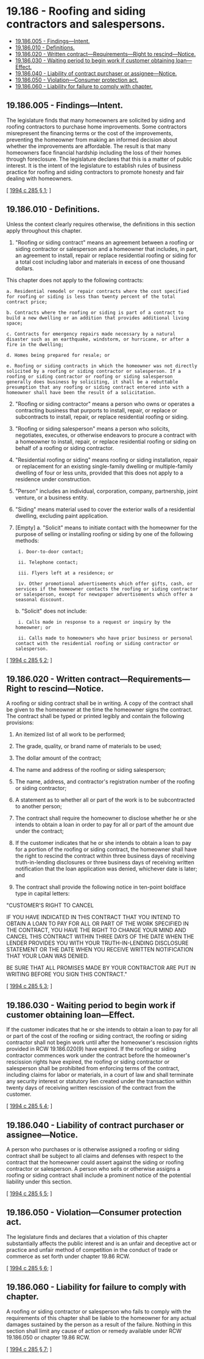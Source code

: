 # 19.186 - Roofing and siding contractors and salespersons.
* [19.186.005 - Findings—Intent.](#19186005---findingsintent)
* [19.186.010 - Definitions.](#19186010---definitions)
* [19.186.020 - Written contract—Requirements—Right to rescind—Notice.](#19186020---written-contractrequirementsright-to-rescindnotice)
* [19.186.030 - Waiting period to begin work if customer obtaining loan—Effect.](#19186030---waiting-period-to-begin-work-if-customer-obtaining-loaneffect)
* [19.186.040 - Liability of contract purchaser or assignee—Notice.](#19186040---liability-of-contract-purchaser-or-assigneenotice)
* [19.186.050 - Violation—Consumer protection act.](#19186050---violationconsumer-protection-act)
* [19.186.060 - Liability for failure to comply with chapter.](#19186060---liability-for-failure-to-comply-with-chapter)
## 19.186.005 - Findings—Intent.
The legislature finds that many homeowners are solicited by siding and roofing contractors to purchase home improvements. Some contractors misrepresent the financing terms or the cost of the improvements, preventing the homeowner from making an informed decision about whether the improvements are affordable. The result is that many homeowners face financial hardship including the loss of their homes through foreclosure. The legislature declares that this is a matter of public interest. It is the intent of the legislature to establish rules of business practice for roofing and siding contractors to promote honesty and fair dealing with homeowners.

\[ [1994 c 285 § 1](http://lawfilesext.leg.wa.gov/biennium/1993-94/Pdf/Bills/Session%20Laws/Senate/6124-S.SL.pdf?cite=1994%20c%20285%20§%201); \]

## 19.186.010 - Definitions.
Unless the context clearly requires otherwise, the definitions in this section apply throughout this chapter.

1. "Roofing or siding contract" means an agreement between a roofing or siding contractor or salesperson and a homeowner that includes, in part, an agreement to install, repair or replace residential roofing or siding for a total cost including labor and materials in excess of one thousand dollars.

This chapter does not apply to the following contracts:

    a. Residential remodel or repair contracts where the cost specified for roofing or siding is less than twenty percent of the total contract price;

    b. Contracts where the roofing or siding is part of a contract to build a new dwelling or an addition that provides additional living space;

    c. Contracts for emergency repairs made necessary by a natural disaster such as an earthquake, windstorm, or hurricane, or after a fire in the dwelling;

    d. Homes being prepared for resale; or

    e. Roofing or siding contracts in which the homeowner was not directly solicited by a roofing or siding contractor or salesperson. If a roofing or siding contractor or roofing or siding salesperson generally does business by soliciting, it shall be a rebuttable presumption that any roofing or siding contract entered into with a homeowner shall have been the result of a solicitation.

2. "Roofing or siding contractor" means a person who owns or operates a contracting business that purports to install, repair, or replace or subcontracts to install, repair, or replace residential roofing or siding.

3. "Roofing or siding salesperson" means a person who solicits, negotiates, executes, or otherwise endeavors to procure a contract with a homeowner to install, repair, or replace residential roofing or siding on behalf of a roofing or siding contractor.

4. "Residential roofing or siding" means roofing or siding installation, repair or replacement for an existing single-family dwelling or multiple-family dwelling of four or less units, provided that this does not apply to a residence under construction.

5. "Person" includes an individual, corporation, company, partnership, joint venture, or a business entity.

6. "Siding" means material used to cover the exterior walls of a residential dwelling, excluding paint application.

7. [Empty]
    a. "Solicit" means to initiate contact with the homeowner for the purpose of selling or installing roofing or siding by one of the following methods:

        i. Door-to-door contact;

        ii. Telephone contact;

        iii. Flyers left at a residence; or

        iv. Other promotional advertisements which offer gifts, cash, or services if the homeowner contacts the roofing or siding contractor or salesperson, except for newspaper advertisements which offer a seasonal discount.

    b. "Solicit" does not include:

        i. Calls made in response to a request or inquiry by the homeowner; or

        ii. Calls made to homeowners who have prior business or personal contact with the residential roofing or siding contractor or salesperson.

\[ [1994 c 285 § 2](http://lawfilesext.leg.wa.gov/biennium/1993-94/Pdf/Bills/Session%20Laws/Senate/6124-S.SL.pdf?cite=1994%20c%20285%20§%202); \]

## 19.186.020 - Written contract—Requirements—Right to rescind—Notice.
A roofing or siding contract shall be in writing. A copy of the contract shall be given to the homeowner at the time the homeowner signs the contract. The contract shall be typed or printed legibly and contain the following provisions:

1. An itemized list of all work to be performed;

2. The grade, quality, or brand name of materials to be used;

3. The dollar amount of the contract;

4. The name and address of the roofing or siding salesperson;

5. The name, address, and contractor's registration number of the roofing or siding contractor;

6. A statement as to whether all or part of the work is to be subcontracted to another person;

7. The contract shall require the homeowner to disclose whether he or she intends to obtain a loan in order to pay for all or part of the amount due under the contract;

8. If the customer indicates that he or she intends to obtain a loan to pay for a portion of the roofing or siding contract, the homeowner shall have the right to rescind the contract within three business days of receiving truth-in-lending disclosures or three business days of receiving written notification that the loan application was denied, whichever date is later; and

9. The contract shall provide the following notice in ten-point boldface type in capital letters:

"CUSTOMER'S RIGHT TO CANCEL

IF YOU HAVE INDICATED IN THIS CONTRACT THAT YOU INTEND TO OBTAIN A LOAN TO PAY FOR ALL OR PART OF THE WORK SPECIFIED IN THE CONTRACT, YOU HAVE THE RIGHT TO CHANGE YOUR MIND AND CANCEL THIS CONTRACT WITHIN THREE DAYS OF THE DATE WHEN THE LENDER PROVIDES YOU WITH YOUR TRUTH-IN-LENDING DISCLOSURE STATEMENT OR THE DATE WHEN YOU RECEIVE WRITTEN NOTIFICATION THAT YOUR LOAN WAS DENIED.

BE SURE THAT ALL PROMISES MADE BY YOUR CONTRACTOR ARE PUT IN WRITING BEFORE YOU SIGN THIS CONTRACT."

\[ [1994 c 285 § 3](http://lawfilesext.leg.wa.gov/biennium/1993-94/Pdf/Bills/Session%20Laws/Senate/6124-S.SL.pdf?cite=1994%20c%20285%20§%203); \]

## 19.186.030 - Waiting period to begin work if customer obtaining loan—Effect.
If the customer indicates that he or she intends to obtain a loan to pay for all or part of the cost of the roofing or siding contract, the roofing or siding contractor shall not begin work until after the homeowner's rescission rights provided in RCW 19.186.020(9) have expired. If the roofing or siding contractor commences work under the contract before the homeowner's rescission rights have expired, the roofing or siding contractor or salesperson shall be prohibited from enforcing terms of the contract, including claims for labor or materials, in a court of law and shall terminate any security interest or statutory lien created under the transaction within twenty days of receiving written rescission of the contract from the customer.

\[ [1994 c 285 § 4](http://lawfilesext.leg.wa.gov/biennium/1993-94/Pdf/Bills/Session%20Laws/Senate/6124-S.SL.pdf?cite=1994%20c%20285%20§%204); \]

## 19.186.040 - Liability of contract purchaser or assignee—Notice.
A person who purchases or is otherwise assigned a roofing or siding contract shall be subject to all claims and defenses with respect to the contract that the homeowner could assert against the siding or roofing contractor or salesperson. A person who sells or otherwise assigns a roofing or siding contract shall include a prominent notice of the potential liability under this section.

\[ [1994 c 285 § 5](http://lawfilesext.leg.wa.gov/biennium/1993-94/Pdf/Bills/Session%20Laws/Senate/6124-S.SL.pdf?cite=1994%20c%20285%20§%205); \]

## 19.186.050 - Violation—Consumer protection act.
The legislature finds and declares that a violation of this chapter substantially affects the public interest and is an unfair and deceptive act or practice and unfair method of competition in the conduct of trade or commerce as set forth under chapter 19.86 RCW.

\[ [1994 c 285 § 6](http://lawfilesext.leg.wa.gov/biennium/1993-94/Pdf/Bills/Session%20Laws/Senate/6124-S.SL.pdf?cite=1994%20c%20285%20§%206); \]

## 19.186.060 - Liability for failure to comply with chapter.
A roofing or siding contractor or salesperson who fails to comply with the requirements of this chapter shall be liable to the homeowner for any actual damages sustained by the person as a result of the failure. Nothing in this section shall limit any cause of action or remedy available under RCW 19.186.050 or chapter 19.86 RCW.

\[ [1994 c 285 § 7](http://lawfilesext.leg.wa.gov/biennium/1993-94/Pdf/Bills/Session%20Laws/Senate/6124-S.SL.pdf?cite=1994%20c%20285%20§%207); \]

